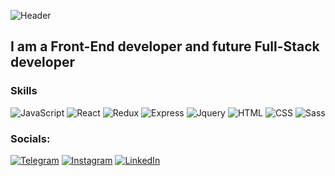 ![Header]([https://github.com/JAY631/JAY631/blob/main/assets/hD0vCl.webp](https://github.com/JAY631/JAY631/blob/main/assets/header.jpg))

<!-- <h2>Skills</h2> -->
## I am a Front-End developer and future Full-Stack developer

### Skills
![JavaScript](https://img.shields.io/badge/-JavaScript-090909?style=for-the-badge&logo=JavaScript&logoColor=E9D54D)
![React](https://img.shields.io/badge/-React-090909?style=for-the-badge&logo=React&logoColor=149eca)
![Redux](https://img.shields.io/badge/-Redux-090909?style=for-the-badge&logo=Redux&logoColor=764abc)
![Express](https://img.shields.io/badge/-Express-090909?style=for-the-badge&logo=Express&logoColor=5a5a5a)
![Jquery](https://img.shields.io/badge/-Jquery-090909?style=for-the-badge&logo=Jquery&logoColor=0863a2)
![HTML](https://img.shields.io/badge/-HTML-090909?style=for-the-badge&logo=Html&logoColor=d84924)
![CSS](https://img.shields.io/badge/-CSS-090909?style=for-the-badge&logo=Css&logoColor=254bdd)
![Sass](https://img.shields.io/badge/-Sass-090909?style=for-the-badge&logo=Sass&logoColor=cd6799)

### Socials:
[![Telegram](https://img.shields.io/badge/-Telegram-090909?style=for-the-badge&logo=telegram&logoColor=27A0D9)](https://t.me/Jay13665)
[![Instagram](https://img.shields.io/badge/-Instagram-090909?style=for-the-badge&logo=instagram&logoColor=B4068E)](https://www.instagram.com/trafi.65/)
[![LinkedIn](https://img.shields.io/badge/-LinkedIn-090909?style=for-the-badge&logo=linkedin&logoColor=007BB6)](https://www.linkedin.com/in/%D0%B1%D0%B0%D0%B9%D1%8D%D0%BB-%D0%BC%D1%8B%D0%B9%D0%B7%D0%B0%D0%BC%D0%B1%D0%B5%D0%BA%D0%BE%D0%B2-27532b277/)

